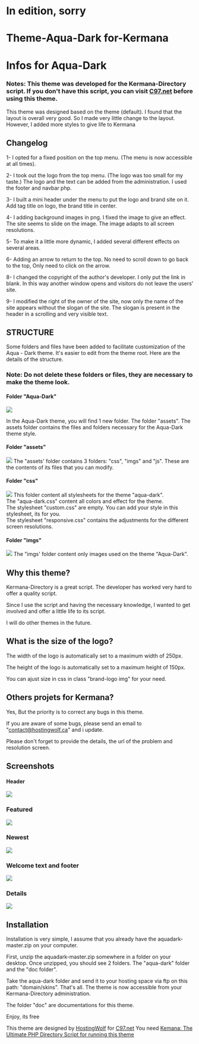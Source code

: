 # In edition, sorry
# Theme-Aqua-Dark for-Kermana
# Infos for Aqua-Dark
### Notes: This theme was developed for the Kermana-Directory script. If you don't have this script, you can visit <a href="https://github.com/cunaedy/Kemana-Directory" target="_blank">C97.net</a> before using this theme.
This theme was designed based on the theme (default). I found that the layout is overall very good. So I made very little change to the layout. However, I added more styles to give life to Kermana
## Changelog
1- I opted for a fixed position on the top menu. (The menu is now accessible at all times).

2- I took out the logo from the top menu. (The logo was too small for my taste.) The logo and the text can be added from the administration. I used the footer and navbar php. 

3- I built a mini header under the menu to put the logo and brand site on it. Add tag title on logo, the brand title in center.

4- I adding background images in png. I fixed the image to give an effect. The site seems to slide on the image. The image adapts to all screen resolutions.

5- To make it a little more dynamic, I added several different effects on several areas.

6- Adding an arrow to return to the top. No need to scroll down to go back to the top, Only need to click on the arrow.

8- I changed the copyright of the author's developer. I only put the link in blank. In this way another window opens and visitors do not leave the users' site.

9- I modified the right of the owner of the site, now only the name of the site appears without the slogan of the site.
The slogan is present in the header in a scrolling and very visible text. 
## STRUCTURE
Some folders and files have been added to facilitate customization of the Aqua - Dark theme. It's easier to edit from the theme root. Here are the details of the structure.
### Note: Do not delete these folders or files, they are necessary to make the theme look.

#### Folder "Aqua-Dark"
<img src='https://github.com/hostingwolf/Theme-Aqua-Dark-for-Kermana/blob/master/doc/assets/imgs/aquadark.PNG'>

In the Aqua-Dark theme, you will find 1 new folder. The folder "assets".
The assets folder contains the files and folders necessary for the Aqua-Dark theme style.
#### Folder "assets"
 <img src='https://github.com/hostingwolf/Theme-Aqua-Dark-for-Kermana/blob/master/doc/assets/imgs/assets.PNG'>
 The "assets' folder contains 3 folders: "css", "imgs" and "js". These are the contents of its files that you can modify.
 
#### Folder "css"
 <img src='https://github.com/hostingwolf/Theme-Aqua-Dark-for-Kermana/blob/master/doc/assets/imgs/css.PNG'>
 This folder content all stylesheets for the theme "aqua-dark".   </br>
 The "aqua-dark.css" content all colors and effect for the theme. </br>
 The stylesheet "custom.css" are empty. You can add your style in this stylesheet, its for you. </br>
 The stylesheet "responsive.css" contains the adjustments for the different screen resolutions. 
 
 #### Folder "imgs"
 <img src='https://github.com/hostingwolf/Theme-Aqua-Dark-for-Kermana/blob/master/doc/assets/imgs/imgs.PNG'>
 The "imgs' folder content only images used on the theme "Aqua-Dark".
 
 ## Why this theme?
 Kermana-Directory is a great script. The developer has worked very hard to offer a quality script.

Since I use the script and having the necessary knowledge, I wanted to get involved and offer a little life to its script.

I will do other themes in the future. 

## What is the size of the logo?
The width of the logo is automatically set to a maximum width of 250px.

The height of the logo is automatically set to a maximum height of 150px.

You can ajust size in css in class "brand-logo img" for your need. 
## Others projets for Kermana?
Yes, But the priority is to correct any bugs in this theme.

If you are aware of some bugs, please send an email to "contact@hostingwolf.ca" and i update.

Please don't forget to provide the details, the url of the problem and resolution screen. 
## Screenshots
#### Header
<img src='https://github.com/hostingwolf/Theme-Aqua-Dark-for-Kermana/blob/master/doc/assets/imgs/header.PNG'>

### Featured
<img src='https://github.com/hostingwolf/Theme-Aqua-Dark-for-Kermana/blob/master/doc/assets/imgs/featured.PNG'>

### Newest
<img src='https://github.com/hostingwolf/Theme-Aqua-Dark-for-Kermana/blob/master/doc/assets/imgs/newest.PNG'>

### Welcome text and footer
<img src='https://github.com/hostingwolf/Theme-Aqua-Dark-for-Kermana/blob/master/doc/assets/imgs/welcomeandfooter.PNG'>

### Details
<img src='https://github.com/hostingwolf/Theme-Aqua-Dark-for-Kermana/blob/master/doc/assets/imgs/welcomeandfooter.PNG'>

## Installation

Installation is very simple, I assume that you already have the aquadark-master.zip on your computer.

First, unzip the aquadark-master.zip somewhere in a folder on your desktop. Once unzipped, you should see 2 folders.
The "aqua-dark" folder and the "doc folder".

Take the aqua-dark folder and send it to your hosting space via ftp on this path: "domain/skins". That's all. The theme is now accessible from your Kermana-Directory administration.

The folder "doc" are documentations for this theme.  

Enjoy, its free

This theme are designed by <a href='hostingwolf.ca'>HostingWolf</a> for <a href="https://www.c97.net/index.php">C97.net</a> You need <a href="https://www.c97.net/kemana-the-ultimate-php-directory-script.php"> Kemana: The Ultimate PHP Directory Script for running this theme</a>
 
 

